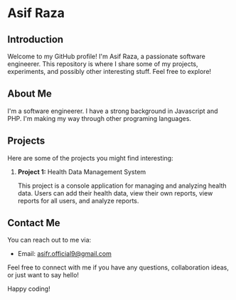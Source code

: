 # Asif Raza

## Introduction
Welcome to my GitHub profile! I'm Asif Raza, a passionate software engineerer. This repository is where I share some of my projects, experiments, and possibly other interesting stuff. Feel free to explore!

## About Me
I'm a software engineerer. I have a strong background in Javascript and PHP. I'm making my way through other programing languages. 

## Projects
Here are some of the projects you might find interesting:

1. **Project 1:** Health Data Management System

   This project is a console application for managing and analyzing health data. Users can add their health data, view their own reports, view reports for all users, and analyze reports.

## Contact Me
You can reach out to me via:

- Email: asifr.official9@gmail.com

Feel free to connect with me if you have any questions, collaboration ideas, or just want to say hello!

Happy coding!
